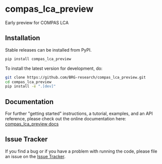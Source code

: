 # compas_lca_preview

Early preview for COMPAS LCA

## Installation

Stable releases can be installed from PyPI.

```bash
pip install compas_lca_preview
```

To install the latest version for development, do:

```bash
git clone https://github.com/BRG-research/compas_lca_preview.git
cd compas_lca_preview
pip install -e ".[dev]"
```

## Documentation

For further "getting started" instructions, a tutorial, examples, and an API reference,
please check out the online documentation here: [compas_lca_preview docs](https://BRG-research.github.io/compas_lca_preview)

## Issue Tracker

If you find a bug or if you have a problem with running the code, please file an issue on the [Issue Tracker](https://github.com/BRG-research/compas_lca_preview/issues).
